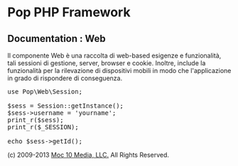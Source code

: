 Pop PHP Framework
=================

Documentation : Web
-------------------

Il componente Web è una raccolta di web-based esigenze e funzionalità, tali sessioni di gestione, server, browser e cookie. Inoltre, include la funzionalità per la rilevazione di dispositivi mobili in modo che l'applicazione in grado di rispondere di conseguenza.

<pre>
use Pop\Web\Session;

$sess = Session::getInstance();
$sess->username = 'yourname';
print_r($sess);
print_r($_SESSION);

echo $sess->getId();
</pre>

(c) 2009-2013 [Moc 10 Media, LLC.](http://www.moc10media.com) All Rights Reserved.
